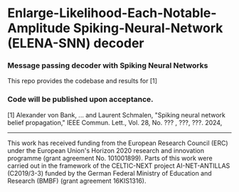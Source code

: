# Enlarge-Likelihood-Each-Notable-Amplitude Spiking-Neural-Network (ELENA-SNN) decoder
### Message passing decoder with Spiking Neural Networks

This repo provides the codebase and results for [1]

### Code will be published upon acceptance.

[1] Alexander von Bank, ... and Laurent Schmalen, "Spiking neural network belief propagation," IEEE Commun. Lett., Vol. 28, No. ??? , ???, ???. 2024, <LINK>

---

This work has received funding from the European Research Council (ERC) under the European Union's Horizon 2020 research and innovation programme (grant agreement No. 101001899). Parts of this work were carried out in the framework of the CELTIC-NEXT project AI-NET-ANTILLAS (C2019/3-3) funded by the German Federal Ministry of Education and Research (BMBF) (grant agreement 16KIS1316).
